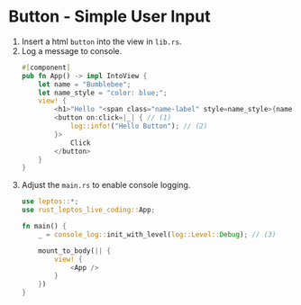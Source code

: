 # Button - Simple User Input

1. Insert a html `button` into the view in `lib.rs`.
2. Log a message to console.
    ```rust
    #[component]
    pub fn App() -> impl IntoView {
        let name = "Bumblebee";
        let name_style = "color: blue;";
        view! {
            <h1>"Hello "<span class="name-label" style=name_style>{name}</span></h1>
            <button on:click=|_| { // (1)
                log::info!("Hello Button"); // (2)
            }>
                Click
            </button>
        }
    }
    ```
3. Adjust the `main.rs` to enable console logging.
    ```rust
    use leptos::*;
    use rust_leptos_live_coding::App;
    
    fn main() {
        _ = console_log::init_with_level(log::Level::Debug); // (3)
    
        mount_to_body(|| {
            view! {
                <App />
            }
        })
    }
    ```
